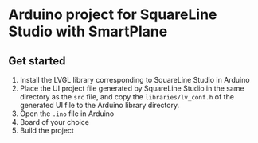 # Arduino project for SquareLine Studio with SmartPlane

## Get started

1. Install the LVGL library corresponding to SquareLine Studio in Arduino
2. Place the UI project file generated by SquareLine Studio in the same directory as the `src` file, and copy the `libraries/lv_conf.h` of the generated UI file to the Arduino library directory.
3. Open the `.ino` file in Arduino
4. Board of your choice
5. Build the project
